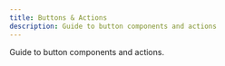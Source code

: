 ```yaml
---
title: Buttons & Actions
description: Guide to button components and actions
---
```



Guide to button components and actions.